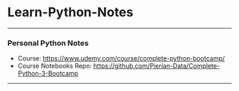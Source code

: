 # Learn-Python-Notes
***
### Personal Python Notes
* Course: https://www.udemy.com/course/complete-python-bootcamp/
* Course Notebooks Repo: https://github.com/Pierian-Data/Complete-Python-3-Bootcamp
***